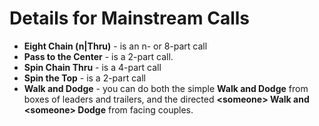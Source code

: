 
#  Details for Mainstream Calls

* **Eight Chain (n|Thru)** - is an n- or 8-part call
* **Pass to the Center** - is a 2-part call.
* **Spin Chain Thru** - is a 4-part call
* **Spin the Top** - is a 2-part call
* **Walk and Dodge** - you can do both the simple **Walk and Dodge** from boxes of leaders and trailers,
and the directed **\<someone> Walk and \<someone> Dodge** from facing couples.